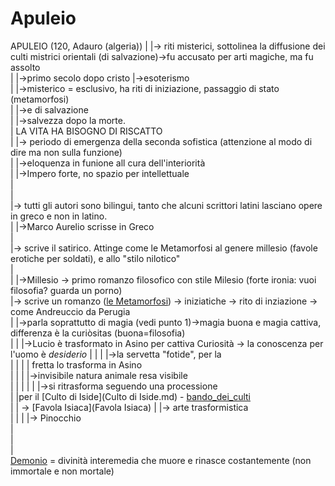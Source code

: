 # Apuleio
APULEIO (120, Adauro (algeria))
 |
 |-> riti misterici, sottolinea la diffusione dei culti mistrici orientali (di salvazione)->fu accusato per arti magiche, ma fu assolto  
 |					 |->primo secolo dopo cristo	|->esoterismo  
 |									|->misterico = esclusivo, ha riti di iniziazione, passaggio di stato (metamorfosi)  
 |														|->e di salvazione   
 |															  |->salvezza dopo la morte.  
 |																LA VITA HA BISOGNO DI RISCATTO  
 |
 |-> periodo di emergenza della seconda sofistica (attenzione al modo di dire ma non sulla funzione)  
 |										|->eloquenza in funione all cura dell'interiorità  
 |										|->Impero forte, no spazio per intellettuale  
 |  
 |  
 |-> tutti gli autori sono bilingui, tanto che alcuni scrittori latini lasciano opere in greco e non in latino.  
 |				|->Marco Aurelio scrisse in Greco  
 |  
 |-> scrive il satirico. Attinge come le Metamorfosi al genere millesio (favole erotiche per soldati), e allo "stilo nilotico"  
 |  
 |				|->Millesio -> primo romanzo filosofico con stile Milesio (forte ironia: vuoi filosofia? guarda un porno)  
 |-> scrive un romanzo ([le Metamorfosi](Apuleio_metamorfosi.md)) -> iniziatiche -> rito di inziazione -> come Andreuccio da Perugia  
 |     		|->parla soprattutto di magia (vedi punto 1)->magia buona e magia cattiva, differenza è la curiòsitas (buona=filosofia)  
 |		|											    |->Lucio è trasformato in Asino per cattiva Curiosità -> la conoscenza per l'uomo è *desiderio*
 |		|											    |	|->la servetta "fotide", per la   
 |		|											    |	|  fretta lo trasforma in Asino  
 |		|											    |	|->invisibile natura animale resa visibile  
 |   |   |
 |		|											    |->si ritrasforma seguendo una processione   
 |		                          |per il [Culto di Iside](Culto di Iside.md)	- [bando_dei_culti](bando_dei_culti)  
 |                              | -> [Favola Isiaca](Favola Isiaca)
 |		|-> arte trasformistica  
 |   |
 |		|-> Pinocchio  
 |		  
 |  
 |  
 [Demonio](Demonio) = divinità interemedia che muore e rinasce costantemente (non immortale e non mortale)
